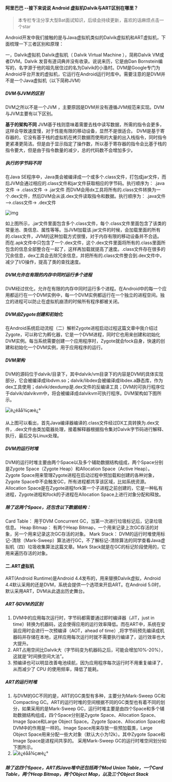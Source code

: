 #### 阿里巴巴  --接下来说说 Android 虚拟机Dalvik与ART区别在哪里？

> 本专栏专注分享大型Bat面试知识，后续会持续更新，喜欢的话麻烦点击一个star

Android开发中我们接触的是与Java虚拟机类似的Dalvik虚拟机和ART虚拟机，下面梳理一下三者区别和原理：

一，Dalvik虚拟机
Dalvik虚拟机（ Dalvik Virtual Machine ），简称Dalvik VM或者DVM。Dalvik 发音有道词典并没有收录。说说来历，它是由Dan Bornstein编写的，名字源于他的祖先居住过的名为Dalvik的小渔村。DVM是Google专门为Android平台开发的虚拟机，它运行在Android运行时库中。需要注意的是DVM并不是一个Java虚拟机（以下简称JVM）

##### DVM与JVM的区别

DVM之所以不是一个JVM ，主要原因是DVM并没有遵循JVM规范来实现。DVM与JVM主要有以下区别。

**基于的架构不同**
JVM基于栈则意味着需要去栈中读写数据，所需的指令会更多，这样会导致速度慢，对于性能有限的移动设备，显然不是很适合。 
DVM是基于寄存器的，它没有基于栈的虚拟机在拷贝数据而使用的大量的出入栈指令，同时指令更紧凑更简洁。但是由于显示指定了操作数，所以基于寄存器的指令会比基于栈的指令要大，但是由于指令数量的减少，总的代码数不会增加多少。

##### 执行的字节码不同

在Java SE程序中，Java类会被编译成一个或多个.class文件，打包成jar文件，而后JVM会通过相应的.class文件和jar文件获取相应的字节码。执行顺序为： .java文件 -> .class文件 -> .jar文件 
而DVM会用dx工具将所有的.class文件转换为一个.dex文件，然后DVM会从该.dex文件读取指令和数据。执行顺序为： 
.java文件 –>.class文件-> .dex文件 

![img](https://img-blog.csdn.net/20180103114759812?watermark/2/text/aHR0cDovL2Jsb2cuY3Nkbi5uZXQvaWJsYWRl/font/5a6L5L2T/fontsize/400/fill/I0JBQkFCMA==/dissolve/70/gravity/SouthEast)

如上图所示，.jar文件里面包含多个.class文件，每个.class文件里面包含了该类的常量池、类信息、属性等等。当JVM加载该.jar文件的时候，会加载里面的所有的.class文件，JVM的这种加载方式很慢，对于内存有限的移动设备并不合适。 
而在.apk文件中只包含了一个.dex文件，这个.dex文件里面将所有的.class里面所包含的信息全部整合在一起了，这样再加载就提高了速度。.class文件存在很多的冗余信息，dex工具会去除冗余信息，并把所有的.class文件整合到.dex文件中，减少了I/O操作，提高了类的查找速度。

##### DVM允许在有限的内存中同时运行多个进程

DVM经过优化，允许在有限的内存中同时运行多个进程。在Android中的每一个应用都运行在一个DVM实例中，每一个DVM实例都运行在一个独立的进程空间。独立的进程可以防止在虚拟机崩溃的时候所有程序都被关闭。

##### DVM由Zygote创建和初始化

在Android系统启动流程（二）解析Zygote进程启动过程这篇文章中我介绍过 Zygote，可以称它为孵化器，它是一个DVM进程，同时它也用来创建和初始化DVM实例。每当系统需要创建一个应用程序时，Zygote就会fock自身，快速的创建和初始化一个DVM实例，用于应用程序的运行。

##### DVM架构

DVM的源码位于dalvik/目录下，其中dalvik/vm目录下的内容是DVM的具体实现部分，它会被编译成libdvm.so；dalvik/libdex会被编译成libdex.a静态库，作为dex工具使用；dalvik/dexdump是.dex文件的反编译工具；DVM的可执行程序位于dalvik/dalvikvm中，将会被编译成dalvikvm可执行程序。DVM架构如下图所示。 

![è¿éåå¾çæè¿°](https://img-blog.csdn.net/20180103115025320?watermark/2/text/aHR0cDovL2Jsb2cuY3Nkbi5uZXQvaWJsYWRl/font/5a6L5L2T/fontsize/400/fill/I0JBQkFCMA==/dissolve/70/gravity/SouthEast)

从上图可以看出，首先Java编译器编译的.class文件经过DX工具转换为.dex文件，.dex文件由类加载器处理，接着解释器根据指令集对Dalvik字节码进行解释、执行，最后交与Linux处理。

##### DVM的运行时堆

DVM的运行时堆主要由两个Space以及多个辅助数据结构组成，两个Space分别是Zygote Space（Zygote Heap）和Allocation Space（Active Heap）。Zygote Space用来管理Zygote进程在启动过程中预加载和创建的各种对象，Zygote Space中不会触发GC，所有进程都共享该区域，比如系统资源。Allocation Space是在Zygote进程fork第一个子进程之前创建的，它是一种私有进程，Zygote进程和fock的子进程在Allocation Space上进行对象分配和释放。 

##### 除了这两个Space，还包含以下数据结构：

Card Table： 用于DVM Concurrent GC，当第一次进行垃圾标记后，记录垃圾信息。
Heap Bitmap： 有两个Heap Bitmap，一个用来记录上次GC存活的对象，另一个用来记录这次GC存活的对象。
Mark Stack： DVM的运行时堆使用标记-清除（Mark-Sweep）算法进行GC，不了解标记-清除算法的同学查看Java虚拟机（四）垃圾收集算法这篇文章。Mark Stack就是在GC的标记阶段使用的，它用来遍历存活的对象。

#### 二.ART虚拟机

ART(Android Runtime)是Android 4.4发布的，用来替换Dalvik虚拟，Android 4.4默认采用的还是DVM，系统会提供一个选项来开启ART。在Android 5.0时，默认采用ART，DVM从此退出历史舞台。

##### ART与DVM的区别

1. DVM中的应用每次运行时，字节码都需要通过即时编译器（JIT，just in time）转换为机器码，这会使得应用的运行效率降低。而在ART中，系统在安装应用时会进行一次预编译（AOT，ahead of time）,将字节码预先编译成机器码并存储在本地，这样应用每次运行时就不需要执行编译了，运行效率也大大提升。
2. ART占用空间比Dalvik大（字节码变为机器码之后，可能会增加10%-20%），这就是“时间换空间大法”。
3. 预编译也可以明显改善电池续航，因为应用程序每次运行时不用重复编译了，从而减少了 CPU 的使用频率，降低了能耗。

##### ART的运行时堆

1. 与DVM的GC不同的是，ART的GC类型有多种，主要分为Mark-Sweep GC和Compacting GC。ART的运行时堆的空间根据不同的GC类型也有着不同的划分，如果采用的是Mark-Sweep GC，运行时堆主要是由四个Space和多个辅助数据结构组成，四个Space分别是Zygote Space、Allocation Space、Image Space和Large Object Space。Zygote Space、Allocation Space和DVM中的作用是一样的。Image Space用来存放一些预加载类，Large Object Space用来分配一些大对象（默认大小为12k）。其中Zygote Space和Image Space是进程间共享的。 
   采用Mark-Sweep GC的运行时堆空间划分如下图所示。
2. ![è¿éåå¾çæè¿°](https://img-blog.csdn.net/20180103115804781?watermark/2/text/aHR0cDovL2Jsb2cuY3Nkbi5uZXQvaWJsYWRl/font/5a6L5L2T/fontsize/400/fill/I0JBQkFCMA==/dissolve/70/gravity/SouthEast) 

##### 除了这四个Space，ART的Java堆中还包括两个Mod Union Table，一个Card Table，两个Heap Bitmap，两个Object Map，以及三个Object Stack